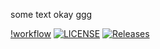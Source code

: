 some text
okay
ggg

[!workflow](https://github.com/TwoPercentFlat/sem/actions/workflows/main.yml/badge.svg)
[![LICENSE](https://img.shields.io/github/license/TwoPercentFlat/sem.svg?style=flat-square)](https://github.com/TwoPercentFlat/sem/blob/master/LICENSE)
[![Releases](https://img.shields.io/github/release/TwoPercentFlat/sem/all.svg?style=flat-square)](https://github.com/TwoPercentFlat/sem/releases)